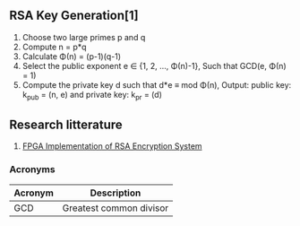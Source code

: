 ## RSA Key Generation[1]

1. Choose two large primes p and q
2. Compute n = p*q
3. Calculate Φ(n) = (p-1)(q-1)
4. Select the public exponent e ∈ {1, 2, ..., Φ(n)-1}, Such that GCD(e, Φ(n) = 1)
5. Compute the private key d such that d*e ≡ mod Φ(n), Output: public key: k<sub>pub</sub> = (n, e) and private key: k<sub>pr</sub> = (d)

## Research litterature

1. [FPGA Implementation of RSA Encryption System](http://www.ijcaonline.org/volume19/number9/pxc3873173.pdf)

### Acronyms

|Acronym|Description            |
|-------|-----------------------|
|GCD    |Greatest common divisor|
